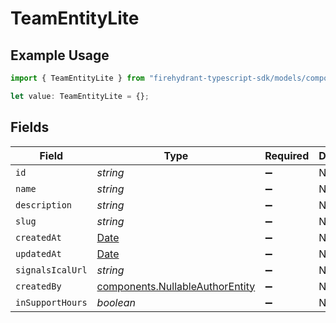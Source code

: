 # TeamEntityLite

## Example Usage

```typescript
import { TeamEntityLite } from "firehydrant-typescript-sdk/models/components";

let value: TeamEntityLite = {};
```

## Fields

| Field                                                                                         | Type                                                                                          | Required                                                                                      | Description                                                                                   |
| --------------------------------------------------------------------------------------------- | --------------------------------------------------------------------------------------------- | --------------------------------------------------------------------------------------------- | --------------------------------------------------------------------------------------------- |
| `id`                                                                                          | *string*                                                                                      | :heavy_minus_sign:                                                                            | N/A                                                                                           |
| `name`                                                                                        | *string*                                                                                      | :heavy_minus_sign:                                                                            | N/A                                                                                           |
| `description`                                                                                 | *string*                                                                                      | :heavy_minus_sign:                                                                            | N/A                                                                                           |
| `slug`                                                                                        | *string*                                                                                      | :heavy_minus_sign:                                                                            | N/A                                                                                           |
| `createdAt`                                                                                   | [Date](https://developer.mozilla.org/en-US/docs/Web/JavaScript/Reference/Global_Objects/Date) | :heavy_minus_sign:                                                                            | N/A                                                                                           |
| `updatedAt`                                                                                   | [Date](https://developer.mozilla.org/en-US/docs/Web/JavaScript/Reference/Global_Objects/Date) | :heavy_minus_sign:                                                                            | N/A                                                                                           |
| `signalsIcalUrl`                                                                              | *string*                                                                                      | :heavy_minus_sign:                                                                            | N/A                                                                                           |
| `createdBy`                                                                                   | [components.NullableAuthorEntity](../../models/components/nullableauthorentity.md)            | :heavy_minus_sign:                                                                            | N/A                                                                                           |
| `inSupportHours`                                                                              | *boolean*                                                                                     | :heavy_minus_sign:                                                                            | N/A                                                                                           |